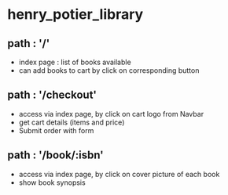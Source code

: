 # henry_potier_library

## path : '/' 
- index page : list of books available 
- can add books to cart by click on corresponding button  

## path : '/checkout'
- access via index page, by click on cart logo from Navbar
- get cart details (items and price)
- Submit order with form 

## path : '/book/:isbn'
- access via index page, by click on cover picture of each book
- show book synopsis

